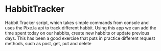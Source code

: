 # HabbitTracker
Habbit Tracker script, which takes simple commands from console and uses the Pixe.la api to track different habbit. Using this app we can add the time spent today on our habbits, create new habbits or update previous days. 
This has been a good exercise that puts in practice different request methods, such as post, get, put and delete 
